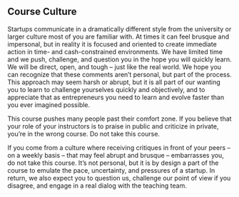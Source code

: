 ## Course Culture

Startups communicate in a dramatically different style from the university or larger culture most of you are familiar with. At times it can feel brusque and impersonal, but in reality it is focused and oriented to create immediate action in time- and cash-constrained environments. We have limited time and we push, challenge, and question you in the hope you will quickly learn. We will be direct, open, and tough – just like the real world. We hope you can recognize that these comments aren’t personal, but part of the process. This approach may seem harsh or abrupt, but it is all part of our wanting you to learn to challenge yourselves quickly and objectively, and to appreciate that as entrepreneurs you need to learn and evolve faster than you ever imagined possible.

This course pushes many people past their comfort zone. If you believe that your role of your instructors is to praise in public and criticize in private, you’re in the wrong course. Do not take this course. 

If you come from a culture where receiving critiques in front of your peers – on a weekly basis – that may feel abrupt and brusque – embarrasses you, do not take this course. It’s not personal, but it is by design a part of the course to emulate the pace, uncertainty, and pressures of a startup. In return, we also expect you to question us, challenge our point of view if you disagree, and engage in a real dialog with the teaching team.
